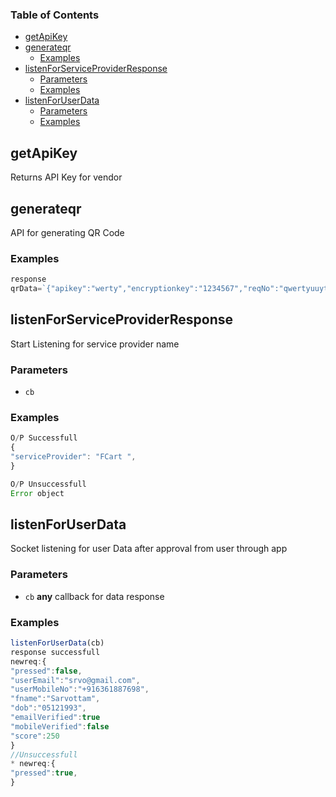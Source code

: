 <!-- Generated by documentation.js. Update this documentation by updating the source code. -->

### Table of Contents

-   [getApiKey][1]
-   [generateqr][2]
    -   [Examples][3]
-   [listenForServiceProviderResponse][4]
    -   [Parameters][5]
    -   [Examples][6]
-   [listenForUserData][7]
    -   [Parameters][8]
    -   [Examples][9]

## getApiKey

Returns API Key for vendor

## generateqr

API for generating QR Code

### Examples

```javascript
response 
qrData=`{"apikey":"werty","encryptionkey":"1234567","reqNo":"qwertyuuytr","sessionKey":"wertyuytresd" }`
```

## listenForServiceProviderResponse

Start Listening for service provider name

### Parameters

-   `cb`  

### Examples

```javascript
O/P Successfull
{
"serviceProvider": "FCart ",
}
```

```javascript
O/P Unsuccessfull 
Error object
```

## listenForUserData

Socket listening for user Data after approval from user through app

### Parameters

-   `cb` **any** callback for data response

### Examples

```javascript
listenForUserData(cb)
response successfull
newreq:{
"pressed":false,
"userEmail":"srvo@gmail.com",
"userMobileNo":"+916361887698",
"fname":"Sarvottam",
"dob":"05121993",
"emailVerified":true
"mobileVerified":false
"score":250
}
//Unsuccessfull 
* newreq:{
"pressed":true,
}
```

[1]: #getapikey

[2]: #generateqr

[3]: #examples

[4]: #listenforserviceproviderresponse

[5]: #parameters

[6]: #examples-1

[7]: #listenforuserdata

[8]: #parameters-1

[9]: #examples-2
